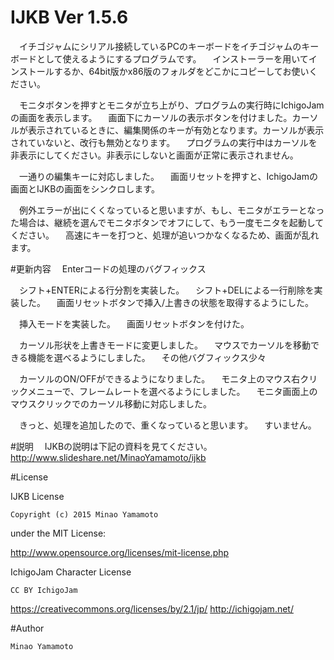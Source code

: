 # IJKB Ver 1.5.6

　イチゴジャムにシリアル接続しているPCのキーボードをイチゴジャムのキーボードとして使えるようにするプログラムです。
　インストーラーを用いてインストールするか、64bit版かx86版のフォルダをどこかにコピーしてお使いください。  

　モニタボタンを押すとモニタが立ち上がり、プログラムの実行時にIchigoJamの画面を表示します。
　画面下にカーソルの表示ボタンを付けました。カーソルが表示されているときに、編集関係のキーが有効となります。カーソルが表示されていないと、改行も無効となります。
　プログラムの実行中はカーソルを非表示にしてください。非表示にしないと画面が正常に表示されません。

　一通りの編集キーに対応しました。
　画面リセットを押すと、IchigoJamの画面とIJKBの画面をシンクロします。

　例外エラーが出にくくなっていると思いますが、もし、モニタがエラーとなった場合は、継続を選んでモニタボタンでオフにして、もう一度モニタを起動してください。
　高速にキーを打つと、処理が追いつかなくなるため、画面が乱れます。

#更新内容
　Enterコードの処理のバグフィックス

　シフト+ENTERによる行分割を実装した。
　シフト+DELによる一行削除を実装した。
　画面リセットボタンで挿入/上書きの状態を取得するようにした。

　挿入モードを実装した。
　画面リセットボタンを付けた。

　カーソル形状を上書きモードに変更しました。
　マウスでカーソルを移動できる機能を選べるようにしました。
　その他バグフィックス少々


　カーソルのON/OFFができるようになりました。
　モニタ上のマウス右クリックメニューで、フレームレートを選べるようにしました。
　モニタ画面上のマウスクリックでのカーソル移動に対応しました。

　きっと、処理を追加したので、重くなっていると思います。
　すいません。

#説明
　IJKBの説明は下記の資料を見てください。
http://www.slideshare.net/MinaoYamamoto/ijkb

#License

  IJKB License

    Copyright (c) 2015 Minao Yamamoto

under the MIT License:

http://www.opensource.org/licenses/mit-license.php

  IchigoJam Character License

    CC BY IchigoJam

https://creativecommons.org/licenses/by/2.1/jp/
http://ichigojam.net/

#Author

    Minao Yamamoto

